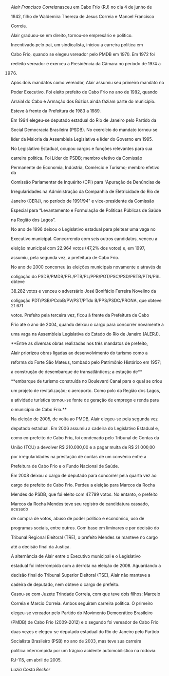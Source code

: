 

*Alair Francisco Correia*nasceu em Cabo Frio (RJ) no dia 4 de junho de

1942, filho de Waldemira Thereza de Jesus Correia e Manoel Francisco

Correia.



Alair graduou-se em direito, tornou-se empresário e político.

Incentivado pelo pai, um sindicalista, iniciou a carreira política em

Cabo Frio, quando se elegeu vereador pelo PMDB em 1970. Em 1972 foi

reeleito vereador e exerceu a Presidência da Câmara no período de 1974 a

1976.



Após dois mandatos como vereador, Alair assumiu seu primeiro mandato no

Poder Executivo. Foi eleito prefeito de Cabo Frio no ano de 1982, quando

Arraial do Cabo e Armação dos Búzios ainda faziam parte do município.

Esteve à frente da Prefeitura de 1983 a 1989.



Em 1994 elegeu-se deputado estadual do Rio de Janeiro pelo Partido da

Social Democracia Brasileira (PSDB). No exercício do mandato tornou-se

líder da Maioria da Assembleia Legislativa e líder do Governo em 1995.

No Legislativo Estadual, ocupou cargos e funções relevantes para sua

carreira política. Foi Líder do PSDB; membro efetivo da Comissão

Permanente de Economia, Indústria, Comércio e Turismo; membro efetivo da

Comissão Parlamentar de Inquérito (CPI) para “Apuração de Denúncias de

Irregularidades na Administração da Companhia de Eletricidade do Rio de

Janeiro (CERJ), no período de 1991/94” e vice-presidente da Comissão

Especial para “Levantamento e Formulação de Políticas Públicas de Saúde

na Região dos Lagos”.



No ano de 1996 deixou o Legislativo estadual para pleitear uma vaga no

Executivo municipal. Concorrendo com seis outros candidatos, venceu a

eleição municipal com 22.964 votos (47,2% dos votos) e, em 1997,

assumiu, pela segunda vez, a prefeitura de Cabo Frio.



No ano de 2000 concorreu às eleições municipais novamente e através da

coligação do PSDB/PMDB/PFL/PTB/PL/PPB/PGT/PSC/PSD/PRTB/PTN/PSL obteve

38.282 votos e venceu o adversário José Bonifácio Ferreira Novelino da

coligação PDT/PSB/PCdoB/PV/PST/PTdo B/PPS/PSDC/PRONA, que obteve 21.671

votos. Prefeito pela terceira vez, ficou à frente da Prefeitura de Cabo

Frio até o ano de 2004, quando deixou o cargo para concorrer novamente a

uma vaga na Assembleia Legislativa do Estado do Rio de Janeiro (ALERJ).



**Entre as diversas obras realizadas nos três mandatos de prefeito,

Alair priorizou obras ligadas ao desenvolvimento do turismo como a

reforma do Forte São Mateus, tombado pelo Patrimônio Histórico em 1957;

a construção de desembarque de transatlânticos; a estação de**

**embarque de turismo construída no Boulevard Canal para o qual se criou

um projeto de revitalização; o aeroporto. Como polo da Região dos Lagos,

a atividade turística tornou-se fonte de geração de emprego e renda para

o município de Cabo Frio.**



Na eleição de 2005, de volta ao PMDB, Alair elegeu-se pela segunda vez

deputado estadual. Em 2006 assumiu a cadeira do Legislativo Estadual e,

como ex-prefeito de Cabo Frio, foi condenado pelo Tribunal de Contas da

União (TCU) a devolver R\$ 210.000,00 e a pagar multa de R\$ 21.000,00

por irregularidades na prestação de contas de um convênio entre a

Prefeitura de Cabo Frio e o Fundo Nacional de Saúde.



Em 2008 deixou o cargo de deputado para concorrer pela quarta vez ao

cargo de prefeito de Cabo Frio. Perdeu a eleição para Marcos da Rocha

Mendes do PSDB, que foi eleito com 47.799 votos. No entanto, o prefeito

Marcos da Rocha Mendes teve seu registro de candidatura cassado, acusado

de compra de votos, abuso de poder político e econômico, uso de

programas sociais, entre outros. Com base em liminares e por decisão do

Tribunal Regional Eleitoral (TRE), o prefeito Mendes se manteve no cargo

até a decisão final da Justiça.



A alternância de Alair entre o Executivo municipal e o Legislativo

estadual foi interrompida com a derrota na eleição de 2008. Aguardando a

decisão final do Tribunal Superior Eleitoral (TSE), Alair não manteve a

cadeira de deputado, nem obteve o cargo de prefeito.



Casou-se com Juzete Trindade Correia, com que teve dois filhos: Marcelo

Correia e Marcio Correia. Ambos seguiram carreira política. O primeiro

elegeu-se vereador pelo Partido do Movimento Democrático Brasileiro

(PMDB) de Cabo Frio (2009-2012) e o segundo foi vereador de Cabo Frio

duas vezes e elegeu-se deputado estadual do Rio de Janeiro pelo Partido

Socialista Brasileiro (PSB) no ano de 2003, mas teve sua carreira

política interrompida por um trágico acidente automobilístico na rodovia

RJ-115, em abril de 2005.



*Luzia Costa Becker*



